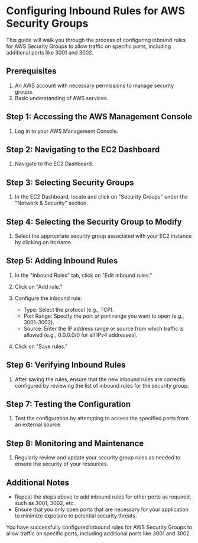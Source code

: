 # Configuring Inbound Rules for AWS Security Groups

This guide will walk you through the process of configuring inbound rules for AWS Security Groups to allow traffic on specific ports, including additional ports like 3001 and 3002.

## Prerequisites

1. An AWS account with necessary permissions to manage security groups.
2. Basic understanding of AWS services.

## Step 1: Accessing the AWS Management Console

1. Log in to your AWS Management Console.

## Step 2: Navigating to the EC2 Dashboard

1. Navigate to the EC2 Dashboard.

## Step 3: Selecting Security Groups

1. In the EC2 Dashboard, locate and click on "Security Groups" under the "Network & Security" section.

## Step 4: Selecting the Security Group to Modify

1. Select the appropriate security group associated with your EC2 instance by clicking on its name.

## Step 5: Adding Inbound Rules

1. In the "Inbound Rules" tab, click on "Edit inbound rules."

2. Click on "Add rule."

3. Configure the inbound rule:

   - Type: Select the protocol (e.g., TCP).
   - Port Range: Specify the port or port range you want to open (e.g., 3001-3002).
   - Source: Enter the IP address range or source from which traffic is allowed (e.g., 0.0.0.0/0 for all IPv4 addresses).

4. Click on "Save rules."

## Step 6: Verifying Inbound Rules

1. After saving the rules, ensure that the new inbound rules are correctly configured by reviewing the list of inbound rules for the security group.

## Step 7: Testing the Configuration

1. Test the configuration by attempting to access the specified ports from an external source.

## Step 8: Monitoring and Maintenance

1. Regularly review and update your security group rules as needed to ensure the security of your resources.

## Additional Notes

- Repeat the steps above to add inbound rules for other ports as required, such as 3001, 3002, etc.
- Ensure that you only open ports that are necessary for your application to minimize exposure to potential security threats.

You have successfully configured inbound rules for AWS Security Groups to allow traffic on specific ports, including additional ports like 3001 and 3002.
